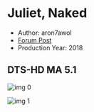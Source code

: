 # Juliet, Naked

* Author: aron7awol
* [Forum Post](https://www.avsforum.com/threads/bass-eq-for-filtered-movies.2995212/post-57109142)
* Production Year: 2018

## DTS-HD MA 5.1

![img 0](https://i.imgur.com/xp275FV.jpg)

![img 1](https://i.imgur.com/Pk5ndds.png)


